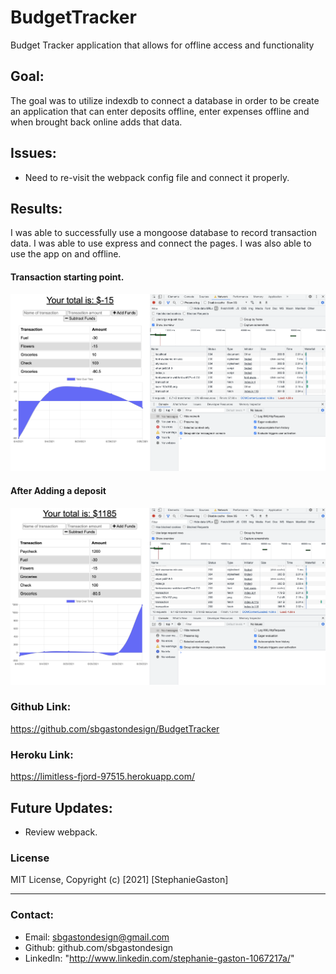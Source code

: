 # BudgetTracker

Budget Tracker application that allows for offline access and functionality

## Goal:

The goal was to utilize indexdb to connect a database in order to be create an application that can enter deposits offline, enter expenses offline and when brought back online adds that data.

## Issues:

- Need to re-visit the webpack config file and connect it properly.

## Results:

I was able to successfully use a mongoose database to record transaction data. I was able to use express and connect the pages. I was also able to use the app on and offline.

#### Transaction starting point.

![Finished Fitness Tracker.](transaction1.png)

#### After Adding a deposit

![Finished Fitness Tracker.](transaction2.png)

### Github Link:

https://github.com/sbgastondesign/BudgetTracker

### Heroku Link:

https://limitless-fjord-97515.herokuapp.com/

## Future Updates:

- Review webpack.

### License

MIT License, Copyright (c) [2021] [StephanieGaston]

---

### Contact:

- Email: sbgastondesign@gmail.com
- Github: github.com/sbgastondesign
- LinkedIn: "http://www.linkedin.com/stephanie-gaston-1067217a/"

